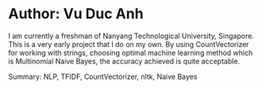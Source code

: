 # Author: Vu Duc Anh
I am currently a freshman of Nanyang Technological University, Singapore. This is a very early project that I do on my own. By using CountVectorizer for working with strings, choosing optimal machine learning method which is Multinomial Naive Bayes, the accuracy achieved is quite acceptable.
<br>

Summary: NLP, TFIDF, CountVectorizer, nltk, Naive Bayes
